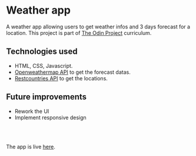# Weather app
A weather app allowing users to get weather infos and 3 days forecast for a location. This project is part of [The Odin Project](https://www.theodinproject.com/) curriculum.

## Technologies used

* HTML, CSS, Javascript.
* [Openweathermap API](https://openweathermap.org/) to get the forecast datas.
* [Restcountries API](https://restcountries.com/) to get the locations.

## Future improvements

* Rework the UI
* Implement responsive design
<br>
<br>

The app is live [here](https://woo-cell.github.io/odin-project-weather-app/).

